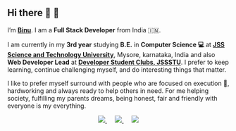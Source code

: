 ## Hi there 👋 :pray: 
I’m <b>[Binu](www.binu.live)</b>. I am a <b>Full Stack Developer</b> from India :india:.

I am currently in my <b>3rd year</b> studying <b>B.E.</b> in 
<b>Computer Science :computer: </b> at <b>[JSS Science and Technology University](https://jssstuniv.in/)</b>,
Mysore, karnataka, India and also <b>Web Developer Lead</b> at
<b>[Developer Student Clubs, JSSSTU](https://dscjssstu.netlify.app/)</b>. I prefer to keep learning, continue challenging myself, and do interesting things that
matter.

I like to prefer myself surround with people who are focused on
execution :dart:, hardworking and always ready to help others in need. For me
helping society, fulfilling my parents dreams, being honest, fair and
friendly with everyone is my everything.
     
<p align="center">
    <a href="www.binu.live" alt="portfolio">
        <img src="https://img.shields.io/badge/Portfolio-Binu42-brightgreen.svg" />
    </a>&emsp;
    <a href="https://www.linkedin.com/in/binu-kumar-5a7038146/" alt="LinkedIn">
        <img src="https://img.shields.io/badge/-BinuKumar-blue?style=social&logo=Linkedin&logoColor=blue" />
    </a>&emsp;
    <a href="mailto:kbinu42@gmail.com" alt="LinkedIn">
        <img src="https://img.shields.io/badge/-GMail-c14438?style=social&logo=Gmail&logoColor=red" />
    </a>
</p>
